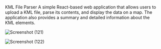 KML File Parser
A simple React-based web application that allows users to upload a KML file, parse its contents, and display the data on a map. The application also provides a summary and detailed information about the KML elements.



![Screenshot (121)](https://github.com/user-attachments/assets/dadc5c59-8b36-4fa7-b15b-7b9ded2b2da5)



![Screenshot (122)](https://github.com/user-attachments/assets/acdb1f4f-dc7b-4650-9375-2687cfb716d4)
